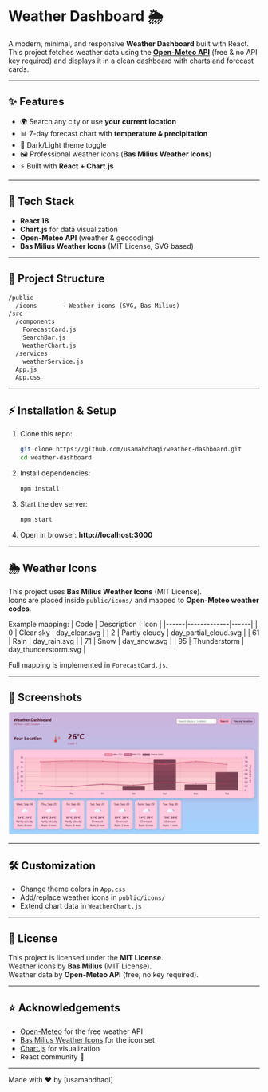 # Weather Dashboard 🌦️

A modern, minimal, and responsive **Weather Dashboard** built with React.  
This project fetches weather data using the **[Open-Meteo API](https://open-meteo.com/)** (free & no API key required) and displays it in a clean dashboard with charts and forecast cards.

---

## ✨ Features
- 🌍 Search any city or use **your current location**
- 📊 7-day forecast chart with **temperature & precipitation**
- 🎨 Dark/Light theme toggle
- 🖼️ Professional weather icons (**Bas Milius Weather Icons**)
- ⚡ Built with **React + Chart.js**

---

## 🚀 Tech Stack
- **React 18**
- **Chart.js** for data visualization
- **Open-Meteo API** (weather & geocoding)
- **Bas Milius Weather Icons** (MIT License, SVG based)

---

## 📂 Project Structure
```
/public
  /icons       → Weather icons (SVG, Bas Milius)
/src
  /components
    ForecastCard.js
    SearchBar.js
    WeatherChart.js
  /services
    weatherService.js
  App.js
  App.css
```

---

## ⚡ Installation & Setup
1. Clone this repo:
   ```bash
   git clone https://github.com/usamahdhaqi/weather-dashboard.git
   cd weather-dashboard
   ```

2. Install dependencies:
   ```bash
   npm install
   ```

3. Start the dev server:
   ```bash
   npm start
   ```

4. Open in browser: **http://localhost:3000**

---

## 🌦️ Weather Icons
This project uses **Bas Milius Weather Icons** (MIT License).  
Icons are placed inside `public/icons/` and mapped to **Open-Meteo weather codes**.

Example mapping:
| Code | Description | Icon |
|------|-------------|------|
| 0    | Clear sky   | day_clear.svg |
| 2    | Partly cloudy | day_partial_cloud.svg |
| 61   | Rain        | day_rain.svg |
| 71   | Snow        | day_snow.svg |
| 95   | Thunderstorm | day_thunderstorm.svg |

Full mapping is implemented in `ForecastCard.js`.

---

## 📸 Screenshots

![Dark Mode](./public/screenshot-weather-dashboard.PNG)

---

## 🛠️ Customization
- Change theme colors in `App.css`
- Add/replace weather icons in `public/icons/`
- Extend chart data in `WeatherChart.js`

---

## 📜 License
This project is licensed under the **MIT License**.  
Weather icons by **Bas Milius** (MIT License).  
Weather data by **Open-Meteo API** (free, no key required).

---

## ⭐ Acknowledgements
- [Open-Meteo](https://open-meteo.com/) for the free weather API
- [Bas Milius Weather Icons](https://github.com/basmilius/weather-icons) for the icon set
- [Chart.js](https://www.chartjs.org/) for visualization
- React community 🚀

---

Made with ❤️ by [usamahdhaqi]
